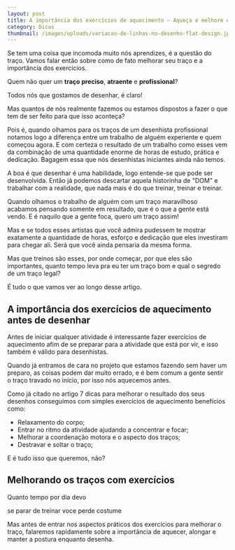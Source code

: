```yaml
---
layout: post
title: A importância dos exercícios de aquecimento – Aqueça e melhore o traço
category: Dicas
thumbnail: /images/uploads/variacao-de-linhas-no-desenho-flat-design.jpg
---
```

Se tem uma coisa que incomoda muito nós aprendizes, é a questão do traço. Vamos falar então sobre como de fato melhorar seu traço e a importância dos exercícios.

Quem não quer um **traço preciso**, **atraente** e **profissional**?

Todos nós que gostamos de desenhar, é claro!

Mas quantos de nós realmente fazemos ou estamos dispostos a fazer o que tem de ser feito para que isso aconteça? 

Pois é, quando olhamos para os traços de um desenhista profissional notamos logo a diferença entre um trabalho de alguém experiente e quem começou agora. E com certeza o resultado de um trabalho como esses vem da combinação de uma quantidade enorme de horas de estudo, prática e dedicação.  Bagagem essa que nós desenhistas iniciantes ainda não temos.

A boa é que desenhar é uma habilidade, logo entende-se que pode ser desenvolvida. Então já podemos descartar aquela historinha de "DOM" e trabalhar com a realidade, que nada mais é do que treinar, treinar e treinar.

Quando olhamos o trabalho de alguém com um traço maravilhoso acabamos pensando somente em resultado, que é o que a gente está vendo. E é naquilo que a gente foca, quero um traço assim!

 Mas e se todos esses artistas que você admira pudessem te mostrar exatamente a quantidade de horas, esforço e dedicação que eles investiram para chegar ali. Será que você ainda pensaria da mesma forma.

Mas que treinos são esses, por onde começar, por que eles são importantes, quanto tempo leva pra eu ter um traço bom e qual o segredo de um traço legal?

É tudo o que vamos ver ao longo desse artigo.

## A importância dos exercícios de aquecimento antes de desenhar

Antes de iniciar qualquer atividade é interessante fazer exercícios de aquecimento afim de se preparar para a atividade que está por vir, e isso também é válido para desenhistas.

Quando já entramos de cara no projeto que estamos fazendo sem haver um preparo, as coisas podem dar muito errado, e é bem comum a gente sentir o traço travado no início, por isso nós aquecemos antes.

Como já citado no artigo 7 dicas para melhorar o resultado dos seus desenhos conseguimos com simples exercícios de aquecimento benefícios como: 

* Relaxamento do corpo;
* Entrar no ritmo da atividade ajudando a concentrar e focar;
* Melhorar a coordenação motora e o aspecto dos traços;
* Destravar e soltar o traço;

 E é tudo isso que queremos, não?



## Melhorando os traços com exercícios

Quanto tempo por dia devo













se parar de treinar voce perde costume

Mas antes de entrar nos aspectos práticos dos exercícios para melhorar o traço, falaremos rapidamente sobre a importância de aquecer, alongar e manter a postura enquanto desenha.

##
